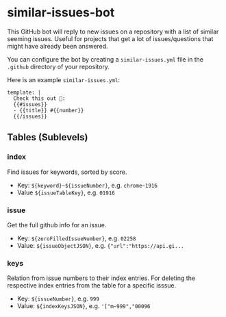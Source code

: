 # similar-issues-bot

This GitHub bot will reply to new issues on a repository with a list of
similar seeming issues. Useful for projects that get a lot of issues/questions
that might have already been answered.


You can configure the bot by creating a `similar-issues.yml` file in the `.github` directory
of your repository.

Here is an example `similar-issues.yml`:
```
template: |
  Check this out 🤖:
  {{#issues}}
  - {{title}} #{{number}}
  {{/issues}}
```


## Tables (Sublevels)
### index

Find issues for keywords, sorted by score.

- Key: `${keyword}~${issueNumber}`, e.g. `chrome~1916`
- Value `${issueTableKey}`, e.g. `01916`

### issue

Get the full github info for an issue.

- Key: `${zeroFilledIssueNumber}`, e.g. `02258`
- Value: `${issueObjectJSON}`, e.g. `{"url":"https://api.gi...`

### keys

Relation from issue numbers to their index entries. For deleting the respective
index entries from the table for a specific isssue.

- Key: `${issueNumber}`, e.g. `999`
- Value: `${indexKeysJSON}`, e.g. `'["m~999","00096`

